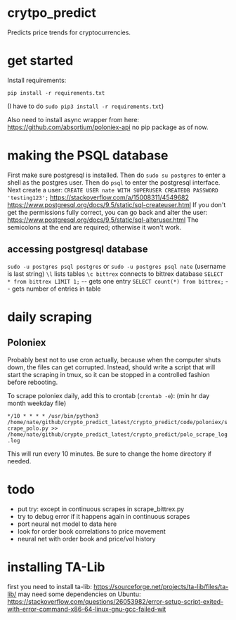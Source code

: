 # crytpo_predict
Predicts price trends for cryptocurrencies.

# get started
Install requirements:

`pip install -r requirements.txt`

(I have to do `sudo pip3 install -r requirements.txt`)

Also need to install async wrapper from here: https://github.com/absortium/poloniex-api
no pip package as of now.

# making the PSQL database
First make sure postgresql is installed.  Then do
`sudo su postgres`
to enter a shell as the postgres user.  Then do
`psql`
to enter the postgresql interface.
Next create a user:
`CREATE USER nate WITH SUPERUSER CREATEDB PASSWORD 'testing123';`
https://stackoverflow.com/a/15008311/4549682
https://www.postgresql.org/docs/9.5/static/sql-createuser.html
If you don't get the permissions fully correct, you can go back and alter the user:
https://www.postgresql.org/docs/9.5/static/sql-alteruser.html
The semicolons at the end are required; otherwise it won't work.

## accessing postgresql database
`sudo -u postgres psql postgres`
or
`sudo -u postgres psql nate`
(username is last string)
`\l` lists tables
`\c bittrex` connects to bittrex database
`SELECT * from bittrex LIMIT 1;` -- gets one entry
`SELECT count(*) from bittrex;` -- gets number of entries in table

# daily scraping
## Poloniex
Probably best not to use cron actually, because when the computer shuts down, the files can get corrupted.
Instead, should write a script that will start the scraping in tmux, so it can be stopped in a controlled fashion before rebooting.

To scrape poloniex daily, add this to crontab (`crontab -e`):
(min hr day month weekday file)

`*/10 * * * * /usr/bin/python3 /home/nate/github/crypto_predict_latest/crypto_predict/code/poloniex/scrape_polo.py >> /home/nate/github/crypto_predict_latest/crypto_predict/polo_scrape_log.log`

This will run every 10 minutes.  Be sure to change the home directory if needed.


# todo
* put try: except in continuous scrapes in scrape_bittrex.py
* try to debug error if it happens again in continuous scrapes
* port neural net model to data here
* look for order book correlations to price movement
* neural net with order book and price/vol history

# installing TA-Lib
first you need to install ta-lib: https://sourceforge.net/projects/ta-lib/files/ta-lib/
may need some dependencies on Ubuntu: https://stackoverflow.com/questions/26053982/error-setup-script-exited-with-error-command-x86-64-linux-gnu-gcc-failed-wit
